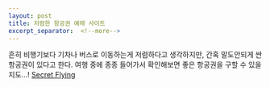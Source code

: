 ```yaml
---
layout: post
title: 저렴한 항공권 예매 사이트
excerpt_separator:  <!--more-->
---
```

흔히 비행기보다 기차나 버스로 이동하는게 저렴하다고 생각하지만, 간혹 말도안되게 싼 항공권이 있다고 한다.
여행 중에 종종 들어가서 확인해보면 좋은 항공권을 구할 수 있을지도...!
[Secret Flying](http://www.secretflying.com/)
